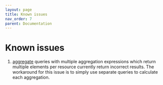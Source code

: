 ```yaml
---
layout: page
title: Known issues
nav_order: 7
parent: Documentation
---
```


# Known issues

1. [aggregate](./aggregate.html) queries with multiple aggregation expressions
   which return multiple elements per resource currently return incorrect
   results. The workaround for this issue is to simply use separate queries to
   calculate each aggregation.
